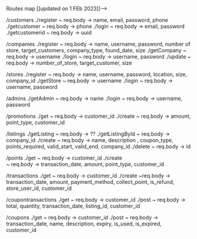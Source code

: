 Routes map [[updated on 1 FEb 2023]]-->

/customers
./register
    ~ req.body -> name, email, password, phone
./getcustomer
    ~ req.body -> phone
./login
    ~ req.body -> email, password
./getcustomerid
    ~ req.body -> uuid

/companies
./register
    ~ req.body -> name, username, password, number of store, target_customers, company_type, found_date, size
./getCompany
    ~ req.body -> username
./login
    ~ req.body -> username, password
./update
    ~ req.body -> number_of_store, target_customer, size

/stores
./register
    ~ req.body -> name, username, password, location, size, company_id
./getStore
    ~ req.body -> username
./login
    ~ req.body -> username, password

/admins
./getAdmin
    ~ req.body -> name
./login
    ~ req.body -> username, password

/promotions
./get
    ~ req.body -> customer_id
./create
    ~ req.body -> amount, point_type, customer_id

/listings
./getListing
    ~ req.body -> ??
./getListingById
    ~ req.body -> company_id
./create
    ~ req.body -> name, description , coupon_type, points_required, valid_start, valid_end, company_id
./delete
    ~ req.body -> id

/points
./get
    ~ req.body -> customer_id
./create    
    ~ req.body -> transaction_date, amount, point_type, customer_id

/transactions
./get
    ~ req.body -> customer_id
./create
    ~req.body -> transaction_date, amount, payment_method, collect_point, is_refund, store_user_id, customer_id

/coupontransactions
./get
    ~ req.body -> customer_id
./post
    ~ req.body -> total, quantity, transaction_date, listing_id, customer_id

/coupons
./get
    ~ req.body -> customer_id
./post
    ~ req.body -> transaction_date, name, description, expiry, is_used, is_expired, customer_id

